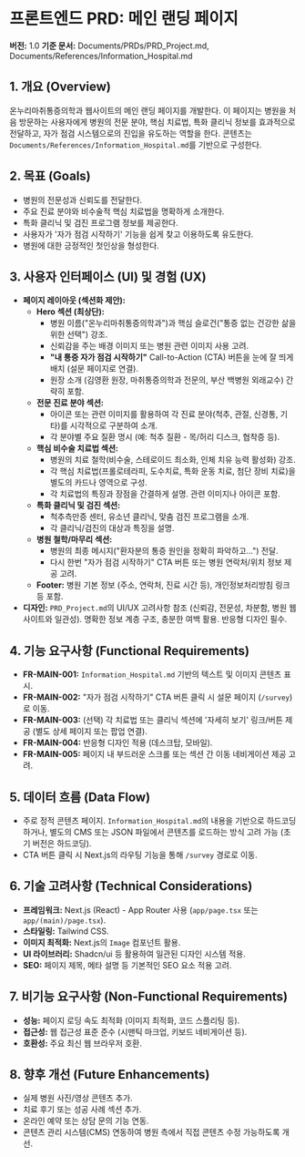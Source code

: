 # 프론트엔드 PRD: 메인 랜딩 페이지

**버전:** 1.0
**기준 문서:** Documents/PRDs/PRD_Project.md, Documents/References/Information_Hospital.md

## 1. 개요 (Overview)

온누리마취통증의학과 웹사이트의 메인 랜딩 페이지를 개발한다. 이 페이지는 병원을 처음 방문하는 사용자에게 병원의 전문 분야, 핵심 치료법, 특화 클리닉 정보를 효과적으로 전달하고, 자가 점검 시스템으로의 진입을 유도하는 역할을 한다. 콘텐츠는 `Documents/References/Information_Hospital.md`를 기반으로 구성한다.

## 2. 목표 (Goals)

-   병원의 전문성과 신뢰도를 전달한다.
-   주요 진료 분야와 비수술적 핵심 치료법을 명확하게 소개한다.
-   특화 클리닉 및 검진 프로그램 정보를 제공한다.
-   사용자가 '자가 점검 시작하기' 기능을 쉽게 찾고 이용하도록 유도한다.
-   병원에 대한 긍정적인 첫인상을 형성한다.

## 3. 사용자 인터페이스 (UI) 및 경험 (UX)

-   **페이지 레이아웃 (섹션화 제안):**
    -   **Hero 섹션 (최상단):**
        -   병원 이름("온누리마취통증의학과")과 핵심 슬로건("통증 없는 건강한 삶을 위한 선택") 강조.
        -   신뢰감을 주는 배경 이미지 또는 병원 관련 이미지 사용 고려.
        -   **"내 통증 자가 점검 시작하기"** Call-to-Action (CTA) 버튼을 눈에 잘 띄게 배치 (설문 페이지로 연결).
        -   원장 소개 (김영환 원장, 마취통증의학과 전문의, 부산 백병원 외래교수) 간략히 포함.
    -   **전문 진료 분야 섹션:**
        -   아이콘 또는 관련 이미지를 활용하여 각 진료 분야(척추, 관절, 신경통, 기타)를 시각적으로 구분하여 소개.
        -   각 분야별 주요 질환 명시 (예: 척추 질환 - 목/허리 디스크, 협착증 등).
    -   **핵심 비수술 치료법 섹션:**
        -   병원의 치료 철학(비수술, 스테로이드 최소화, 인체 치유 능력 활성화) 강조.
        -   각 핵심 치료법(프롤로테라피, 도수치료, 특화 운동 치료, 첨단 장비 치료)을 별도의 카드나 영역으로 구성.
        -   각 치료법의 특징과 장점을 간결하게 설명. 관련 이미지나 아이콘 포함.
    -   **특화 클리닉 및 검진 섹션:**
        -   척추측만증 센터, 유소년 클리닉, 맞춤 검진 프로그램을 소개.
        -   각 클리닉/검진의 대상과 특징을 설명.
    -   **병원 철학/마무리 섹션:**
        -   병원의 최종 메시지("환자분의 통증 원인을 정확히 파악하고...") 전달.
        -   다시 한번 "자가 점검 시작하기" CTA 버튼 또는 병원 연락처/위치 정보 제공 고려.
    -   **Footer:** 병원 기본 정보 (주소, 연락처, 진료 시간 등), 개인정보처리방침 링크 등 포함.
-   **디자인:** `PRD_Project.md`의 UI/UX 고려사항 참조 (신뢰감, 전문성, 차분함, 병원 웹사이트와 일관성). 명확한 정보 계층 구조, 충분한 여백 활용. 반응형 디자인 필수.

## 4. 기능 요구사항 (Functional Requirements)

-   **FR-MAIN-001:** `Information_Hospital.md` 기반의 텍스트 및 이미지 콘텐츠 표시.
-   **FR-MAIN-002:** "자가 점검 시작하기" CTA 버튼 클릭 시 설문 페이지 (`/survey`)로 이동.
-   **FR-MAIN-003:** (선택) 각 치료법 또는 클리닉 섹션에 '자세히 보기' 링크/버튼 제공 (별도 상세 페이지 또는 팝업 연결).
-   **FR-MAIN-004:** 반응형 디자인 적용 (데스크탑, 모바일).
-   **FR-MAIN-005:** 페이지 내 부드러운 스크롤 또는 섹션 간 이동 네비게이션 제공 고려.

## 5. 데이터 흐름 (Data Flow)

-   주로 정적 콘텐츠 페이지. `Information_Hospital.md`의 내용을 기반으로 하드코딩하거나, 별도의 CMS 또는 JSON 파일에서 콘텐츠를 로드하는 방식 고려 가능 (초기 버전은 하드코딩).
-   CTA 버튼 클릭 시 Next.js의 라우팅 기능을 통해 `/survey` 경로로 이동.

## 6. 기술 고려사항 (Technical Considerations)

-   **프레임워크:** Next.js (React) - App Router 사용 (`app/page.tsx` 또는 `app/(main)/page.tsx`).
-   **스타일링:** Tailwind CSS.
-   **이미지 최적화:** Next.js의 `Image` 컴포넌트 활용.
-   **UI 라이브러리:** Shadcn/ui 등 활용하여 일관된 디자인 시스템 적용.
-   **SEO:** 페이지 제목, 메타 설명 등 기본적인 SEO 요소 적용 고려.

## 7. 비기능 요구사항 (Non-Functional Requirements)

-   **성능:** 페이지 로딩 속도 최적화 (이미지 최적화, 코드 스플리팅 등).
-   **접근성:** 웹 접근성 표준 준수 (시맨틱 마크업, 키보드 네비게이션 등).
-   **호환성:** 주요 최신 웹 브라우저 호환.

## 8. 향후 개선 (Future Enhancements)

-   실제 병원 사진/영상 콘텐츠 추가.
-   치료 후기 또는 성공 사례 섹션 추가.
-   온라인 예약 또는 상담 문의 기능 연동.
-   콘텐츠 관리 시스템(CMS) 연동하여 병원 측에서 직접 콘텐츠 수정 가능하도록 개선.
